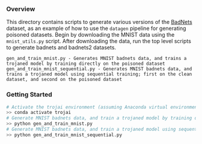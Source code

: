### Overview
This directory contains scripts to generate various versions of the [BadNets](https://arxiv.org/abs/1708.06733) dataset, as an example of how to use the `datagen` pipeline for generating poisoned datasets.  Begin by downloading the MNIST data using the `mnist_utils.py` script.  After downloading the data, run the top level scripts to generate badnets and badnets2 datasets.

```
gen_and_train_mnist.py - Generates MNIST badnets data, and trains a trojaned model by training directly on the poisoned dataset 
gen_and_train_mnist_sequential.py - Generates MNIST badnets data, and trains a trojaned model using sequential training; first on the clean dataset, and second on the poisoned dataset
```

### Getting Started
```bash
# Activate the trojai environment (assuming Anaconda virtual environment)
>> conda activate trojai
# Generate MNIST badnets data, and train a trojaned model by training directly on the poisoned dataset
>> python gen_and_train_mnist.py
# Generate MNIST badnets data, and train a trojaned model using sequential training; first on the clean dataset, and second on the poisoned dataset
>> python gen_and_train_mnist_sequential.py
```